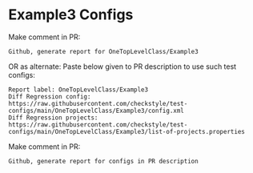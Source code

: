 # Example3 Configs
Make comment in PR:
```
Github, generate report for OneTopLevelClass/Example3
```
OR as alternate:
Paste below given to PR description to use such test configs:
```
Report label: OneTopLevelClass/Example3
Diff Regression config: https://raw.githubusercontent.com/checkstyle/test-configs/main/OneTopLevelClass/Example3/config.xml
Diff Regression projects: https://raw.githubusercontent.com/checkstyle/test-configs/main/OneTopLevelClass/Example3/list-of-projects.properties
```
Make comment in PR:
```
Github, generate report for configs in PR description
```
